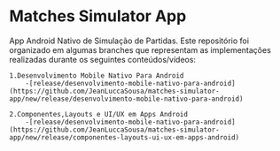 # Matches Simulator App
App Android Nativo de Simulação de Partidas. Este repositório foi organizado em algumas branches que representam as implementações realizadas durante os seguintes conteúdos/vídeos:

    1.Desenvolvimento Mobile Nativo Para Android
        -[release/desenvolvimento-mobile-nativo-para-android](https://github.com/JeanLuccaSousa/matches-simulator-app/new/release/desenvolvimento-mobile-nativo-para-android)
        
    2.Componentes,Layouts e UI/UX em Apps Android
        -[release/desenvolvimento-mobile-nativo-para-android](https://github.com/JeanLuccaSousa/matches-simulator-app/new/release/componentes-layouts-ui-ux-em-apps-android)
